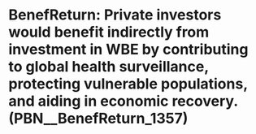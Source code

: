 # BenefReturn: __Private investors would benefit indirectly from investment in WBE by contributing to global health surveillance, protecting vulnerable populations, and aiding in economic recovery.__ (PBN__BenefReturn_1357)

